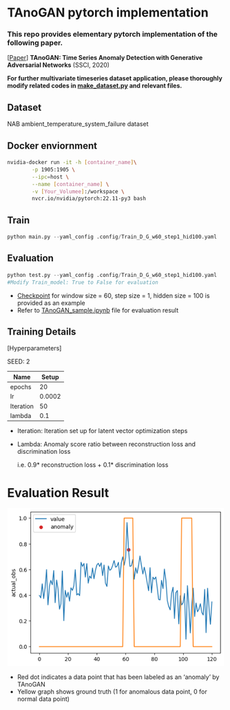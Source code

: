 # TAnoGAN pytorch implementation

### This repo provides elementary pytorch implementation of the following paper.

[[Paper](https://arxiv.org/abs/2008.09567)] ****TAnoGAN: Time Series Anomaly Detection with Generative Adversarial Networks**** (SSCI, 2020)

**For further multivariate timeseries dataset application, please thoroughly modify related codes in [make_dataset.py](https://github.com/SeungHunHan11/Time-Implementations/blob/master/TAnoGAN/datasets/make_dataset.py) and relevant files.**

## Dataset

NAB ambient_temperature_system_failure dataset

## Docker enviornment

```bash
nvidia-docker run -it -h [container_name]\
        -p 1905:1905 \
        --ipc=host \
        --name [container_name] \
        -v [Your_Volumee]:/workspace \
        nvcr.io/nvidia/pytorch:22.11-py3 bash
```

## Train

```python
python main.py --yaml_config .config/Train_D_G_w60_step1_hid100.yaml
```

## Evaluation

```python
python test.py --yaml_config .config/Train_D_G_w60_step1_hid100.yaml
#Modify Train_model: True to False for evaluation
```

- [Checkpoint](https://github.com/SeungHunHan11/Time-Implementations/tree/master/TAnoGAN/saved_models/Train_D_G_w60_step1_hid100) for window size = 60, step size = 1, hidden size = 100 is provided as an example
- Refer to [TAnoGAN_sample.ipynb](https://github.com/SeungHunHan11/Time-Implementations/blob/master/TAnoGAN/TAnoGAN_sample.ipynb) file for evaluation result

## Training Details

[Hyperparameters]

SEED: 2

| Name | Setup |
| --- | --- |
| epochs | 20 |
| lr | 0.0002 |
| Iteration | 50 |
| lambda | 0.1 |
- Iteration: Iteration set up for latent vector optimization steps
- Lambda: Anomaly score ratio between reconstruction loss and discrimination loss
    
    i.e. 0.9* reconstruction loss + 0.1* discrimination loss
    

# Evaluation Result

![Untitled](./img.png)

- Red dot indicates a data point that has been labeled as an ‘anomaly’ by TAnoGAN
- Yellow graph shows ground truth (1 for anomalous data point, 0 for normal data point)